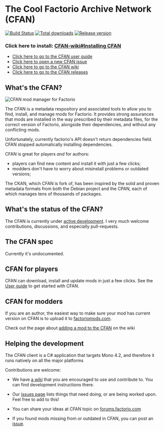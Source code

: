 

# The Cool Factorio Archive Network (CFAN)
[![Build Status](https://travis-ci.org/trakos/CFAN.svg?branch=master)](https://travis-ci.org/trakos/CFAN)
[![Total downloads](https://img.shields.io/github/downloads/trakos/CFAN/total.svg)](https://api.github.com/repos/trakos/CFAN/releases)
[![Release version](https://img.shields.io/github/release/trakos/CFAN.svg)](https://github.com/trakos/CFAN/releases)

### Click here to install: [CFAN-wiki#Installing CFAN](https://github.com/trakos/CFAN/wiki/Installing-CFAN)

- [Click here to go to the CFAN user guide][2]
- [Click here to open a new CFAN issue](https://github.com/trakos/CFAN/issues/new)
- [Click here to go to the CFAN wiki](https://github.com/trakos/CFAN/wiki)
- [Click here to go to the CFAN releases](https://github.com/trakos/CFAN/releases)

## What's the CFAN?
![CFAN mod manager for Factorio](http://cfan.trakos.pl/windows1.png "CFAN mod manager for Factorio")

The CFAN is a metadata respository and associated tools to allow you to find, install, and manage mods for Factorio. It provides strong assurances that mods are installed in the way prescribed by their metadata files, for the correct version of Factorio, alongside their dependencies, and without any conflicting mods.

Unfortunately, currently factorio's API doesn't return dependencies field. CFAN stopped automatically installing dependencies.

CFAN is great for players _and_ for authors:
- players can find new content and install it with just a few clicks;
- modders don't have to worry about misinstall problems or outdated versions;

The CKAN, which CFAN is fork of, has been inspired by the solid and proven metadata formats from both the Debian project and the CPAN, each of which manages tens of thousands of packages.

## What's the status of the CFAN?

The CFAN is currently under [active development][1].
I very much welcome contributions, discussions, and especially pull-requests.

## The CFAN spec

Currently it's undocumented.

## CFAN for players

CFAN can download, install and update mods in just a few clicks. See the [User guide][2] to get started with CFAN.

## CFAN for modders

If you are an author, the easiest way to make sure your mod has current version on CFAN is to upload it to [factoriomods.com](http://www.factoriomods.com/).

Check out the page about [adding a mod to the CFAN][3] on the wiki

## Helping the development

The CFAN client is a C# application that targets Mono 4.2, and therefore it runs natively on all the major platforms

Contributions are welcome:

* We have [a wiki][4] that you are encouraged to use and contribute to. You can find development instructions there.

* Our [issues page][5]
lists things that need doing, or are being worked upon. Feel free to
add to this!

* You can share your ideas at CFAN topic on [forums.factorio.com][6]

* If you found mods missing from or outdated in CFAN, you can post an [issue][5].

 [1]:https://github.com/trakos/CFAN/commits/master
 [2]:https://github.com/trakos/CFAN/wiki/User-guide
 [3]:https://github.com/trakos/CFAN/wiki/Adding-a-mod-to-the-CFAN
 [4]:https://github.com/trakos/CFAN/wiki
 [5]:https://github.com/trakos/CFAN/issues
 [6]:https://forums.factorio.com/viewtopic.php?f=137&t=23109
